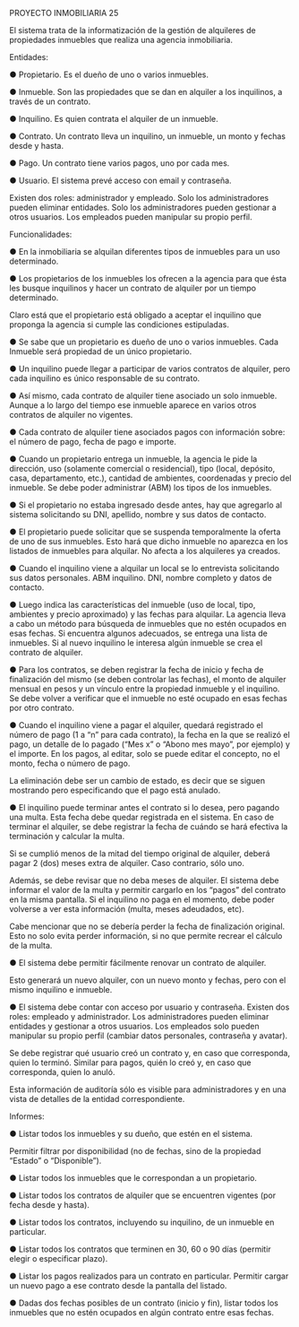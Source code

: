 PROYECTO INMOBILIARIA 25

El sistema trata de la informatización de la gestión de alquileres de propiedades inmuebles que realiza una agencia inmobiliaria.

Entidades:

● Propietario. Es el dueño de uno o varios inmuebles.

● Inmueble. Son las propiedades que se dan en alquiler a los inquilinos, a través de un contrato.

● Inquilino. Es quien contrata el alquiler de un inmueble.

● Contrato. Un contrato lleva un inquilino, un inmueble, un monto y fechas desde y hasta.

● Pago. Un contrato tiene varios pagos, uno por cada mes.

● Usuario. El sistema prevé acceso con email y contraseña. 

Existen dos roles: administrador y empleado. Solo los administradores pueden eliminar entidades. Solo los administradores pueden gestionar a otros usuarios. Los empleados pueden manipular su propio perfil.

Funcionalidades:

● En la inmobiliaria se alquilan diferentes tipos de inmuebles para un uso determinado.

● Los propietarios de los inmuebles los ofrecen a la agencia para que ésta les busque inquilinos y hacer un contrato de alquiler por un tiempo determinado. 

Claro está que el propietario está obligado a aceptar el inquilino que proponga la agencia si cumple las condiciones estipuladas.

● Se sabe que un propietario es dueño de uno o varios inmuebles. Cada Inmueble será propiedad de un único propietario.

● Un inquilino puede llegar a participar de varios contratos de alquiler, pero cada inquilino es único responsable de su contrato.

● Así mismo, cada contrato de alquiler tiene asociado un solo inmueble. Aunque a lo largo del tiempo ese inmueble aparece en varios otros contratos de alquiler no vigentes.

● Cada contrato de alquiler tiene asociados pagos con información sobre: el número de pago, fecha de pago e importe.

● Cuando un propietario entrega un inmueble, la agencia le pide la dirección, uso (solamente comercial o residencial), tipo (local, depósito, casa, departamento, etc.), cantidad de ambientes, coordenadas y precio del inmueble. Se debe poder administrar (ABM) los tipos de los inmuebles.

● Si el propietario no estaba ingresado desde antes, hay que agregarlo al sistema solicitando su DNI, apellido, nombre y sus datos de contacto.

● El propietario puede solicitar que se suspenda temporalmente la oferta de uno de sus inmuebles. Esto hará que dicho inmueble no aparezca en los listados de inmuebles para alquilar. No afecta a los alquileres ya creados.

● Cuando el inquilino viene a alquilar un local se lo entrevista solicitando sus datos personales. ABM inquilino. DNI, nombre completo y datos de contacto.

● Luego indica las características del inmueble (uso de local, tipo, ambientes y precio aproximado) y las fechas para alquilar. La agencia lleva a cabo un método para búsqueda de inmuebles que no estén ocupados en esas fechas. Si encuentra algunos adecuados, se entrega una lista de inmuebles. Si al nuevo inquilino le interesa algún inmueble se crea el contrato de alquiler.

● Para los contratos, se deben registrar la fecha de inicio y fecha de finalización del mismo (se deben controlar las fechas), el monto de alquiler mensual en pesos y un vínculo entre la propiedad inmueble y el inquilino. Se debe volver a verificar que el inmueble no esté ocupado en esas fechas por otro contrato.

● Cuando el inquilino viene a pagar el alquiler, quedará registrado el número de pago (1 a “n” para cada contrato), la fecha en la que se realizó el pago, un detalle de lo pagado (“Mes x” o “Abono mes mayo”, por ejemplo) y el importe. En los pagos, al editar, solo se puede editar el concepto, no el monto, fecha o número de pago. 

La eliminación debe ser un cambio de estado, es decir que se siguen mostrando pero especificando que el pago está anulado.

● El inquilino puede terminar antes el contrato si lo desea, pero pagando una multa. Esta fecha debe quedar registrada en el sistema. En caso de terminar el alquiler, se debe registrar la fecha de cuándo se hará efectiva la terminación y calcular la multa. 

Si se cumplió menos de la mitad del tiempo original de alquiler, deberá pagar 2 (dos) meses extra de alquiler. Caso contrario, sólo uno.

Además, se debe revisar que no deba meses de alquiler. El sistema debe informar el valor de la multa y permitir cargarlo en los “pagos” del contrato en la misma pantalla. Si el inquilino no paga en el momento, debe poder volverse a ver esta información (multa, meses adeudados, etc). 

Cabe mencionar que no se debería perder la fecha de finalización original. Esto no solo evita perder información, si no que permite recrear el cálculo de la multa.

● El sistema debe permitir fácilmente renovar un contrato de alquiler.

Esto generará un nuevo alquiler, con un nuevo monto y fechas, pero con el mismo inquilino e inmueble.

● El sistema debe contar con acceso por usuario y contraseña. Existen dos roles: empleado y administrador. Los administradores pueden eliminar entidades y gestionar a otros usuarios. Los empleados solo pueden manipular su propio perfil (cambiar datos personales, contraseña y avatar). 

Se debe registrar qué usuario creó un contrato y, en caso que corresponda, quien lo terminó. Similar para pagos, quién lo creó y, en caso que corresponda, quien lo anuló.

Esta información de auditoría sólo es visible para administradores y en una vista de detalles de la entidad correspondiente.

Informes:

● Listar todos los inmuebles y su dueño, que estén en el sistema.

Permitir filtrar por disponibilidad (no de fechas, sino de la propiedad “Estado” o “Disponible”).

● Listar todos los inmuebles que le correspondan a un propietario.

● Listar todos los contratos de alquiler que se encuentren vigentes (por fecha desde y hasta).

● Listar todos los contratos, incluyendo su inquilino, de un inmueble en particular.

● Listar todos los contratos que terminen en 30, 60 o 90 días (permitir elegir o especificar plazo).

● Listar los pagos realizados para un contrato en particular. Permitir cargar un nuevo pago a ese contrato desde la pantalla del listado.

● Dadas dos fechas posibles de un contrato (inicio y fin), listar todos los inmuebles que no estén ocupados en algún contrato entre esas fechas.
